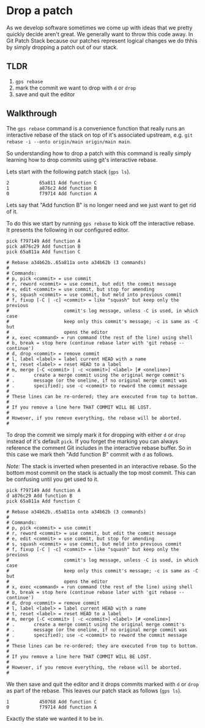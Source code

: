 # Drop a patch

As we develop software sometimes we come up with ideas that we pretty quickly
decide aren't great. We generally want to throw this code away. In Git Patch
Stack because our patches represent logical changes we do thhis by simply
dropping a patch out of our stack.

## TLDR

1. `gps rebase`
2. mark the commit we want to drop with `d` or `drop`
3. save and quit the editor

## Walkthrough

The `gps rebase` command is a convenience function that really runs an
interactive rebase of the stack on top of it's associated upstream, e.g.
`git rebase -i --onto origin/main origin/main main`.

So understanding how to drop a patch with this command is really simply
learning how to drop commits using git's interactive rebase.

Lets start with the following patch stack (`gps ls`).

```
2           65a811 Add function C
1           a876c2 Add function B
0           f79714 Add function A
```

Lets say that "Add function B" is no longer need and we just want to get rid of
it.

To do this we start by running `gps rebase` to kick off the interactive rebase.
It presents the following in our configured editor.

```
pick f797149 Add function A
pick a876c29 Add function B
pick 65a811a Add function C

# Rebase a34b62b..65a811a onto a34b62b (3 commands)
#
# Commands:
# p, pick <commit> = use commit
# r, reword <commit> = use commit, but edit the commit message
# e, edit <commit> = use commit, but stop for amending
# s, squash <commit> = use commit, but meld into previous commit
# f, fixup [-C | -c] <commit> = like "squash" but keep only the previous
#                    commit's log message, unless -C is used, in which case
#                    keep only this commit's message; -c is same as -C but
#                    opens the editor
# x, exec <command> = run command (the rest of the line) using shell
# b, break = stop here (continue rebase later with 'git rebase --continue')
# d, drop <commit> = remove commit
# l, label <label> = label current HEAD with a name
# t, reset <label> = reset HEAD to a label
# m, merge [-C <commit> | -c <commit>] <label> [# <oneline>]
# .       create a merge commit using the original merge commit's
# .       message (or the oneline, if no original merge commit was
# .       specified); use -c <commit> to reword the commit message
#
# These lines can be re-ordered; they are executed from top to bottom.
#
# If you remove a line here THAT COMMIT WILL BE LOST.
#
# However, if you remove everything, the rebase will be aborted.
#
```

To drop the commit we simply mark it for dropping with either `d` or `drop`
instead of it's default `pick`. If you forget the marking you can always
reference the comment Git includes in the interactive rebase buffer. So in this
case we mark theh "Add function B" commit with `d` as follows.

*Note:* The stack is inverted when presented in an interactive rebase. So the
bottom most commit on the stack is actually the top most commit. This can be
confusing until you get used to it.

```
pick f797149 Add function A
d a876c29 Add function B
pick 65a811a Add function C

# Rebase a34b62b..65a811a onto a34b62b (3 commands)
#
# Commands:
# p, pick <commit> = use commit
# r, reword <commit> = use commit, but edit the commit message
# e, edit <commit> = use commit, but stop for amending
# s, squash <commit> = use commit, but meld into previous commit
# f, fixup [-C | -c] <commit> = like "squash" but keep only the previous
#                    commit's log message, unless -C is used, in which case
#                    keep only this commit's message; -c is same as -C but
#                    opens the editor
# x, exec <command> = run command (the rest of the line) using shell
# b, break = stop here (continue rebase later with 'git rebase --continue')
# d, drop <commit> = remove commit
# l, label <label> = label current HEAD with a name
# t, reset <label> = reset HEAD to a label
# m, merge [-C <commit> | -c <commit>] <label> [# <oneline>]
# .       create a merge commit using the original merge commit's
# .       message (or the oneline, if no original merge commit was
# .       specified); use -c <commit> to reword the commit message
#
# These lines can be re-ordered; they are executed from top to bottom.
#
# If you remove a line here THAT COMMIT WILL BE LOST.
#
# However, if you remove everything, the rebase will be aborted.
#
```

We then save and quit the editor and it drops commits marked with `d` or `drop`
as part of the rebase. This leaves our patch stack as follows (`gps ls`).

```
1           450768 Add function C
0           f79714 Add function A
```

Exactly the state we wanted it to be in.
